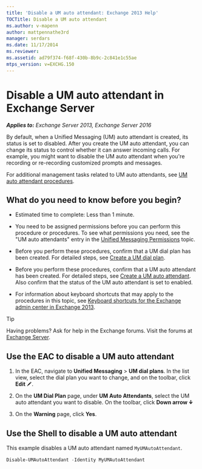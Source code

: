 ```yaml
---
title: 'Disable a UM auto attendant: Exchange 2013 Help'
TOCTitle: Disable a UM auto attendant
ms.author: v-mapenn
author: mattpennathe3rd
manager: serdars
ms.date: 11/17/2014
ms.reviewer:
ms.assetid: ad79f374-f68f-430b-8b9c-2c841e1c55ae
mtps_version: v=EXCHG.150
---
```


# Disable a UM auto attendant in Exchange Server

_**Applies to:** Exchange Server 2013, Exchange Server 2016_

By default, when a Unified Messaging (UM) auto attendant is created, its status is set to disabled. After you create the UM auto attendant, you can change its status to control whether it can answer incoming calls. For example, you might want to disable the UM auto attendant when you're recording or re-recording customized prompts and messages.

For additional management tasks related to UM auto attendants, see [UM auto attendant procedures](um-auto-attendant-procedures-exchange-2013-help.md).

## What do you need to know before you begin?

- Estimated time to complete: Less than 1 minute.

- You need to be assigned permissions before you can perform this procedure or procedures. To see what permissions you need, see the "UM auto attendants" entry in the [Unified Messaging Permissions](https://technet.microsoft.com/library/d326c3bc-8f33-434a-bf02-a83cc26a5498.aspx) topic.

- Before you perform these procedures, confirm that a UM dial plan has been created. For detailed steps, see [Create a UM dial plan](create-um-dial-plan-exchange-2013-help.md).

- Before you perform these procedures, confirm that a UM auto attendant has been created. For detailed steps, see [Create a UM auto attendant](create-a-um-auto-attendant-exchange-2013-help.md). Also confirm that the status of the UM auto attendant is set to enabled.

- For information about keyboard shortcuts that may apply to the procedures in this topic, see [Keyboard shortcuts for the Exchange admin center in Exchange 2013](keyboard-shortcuts-in-the-exchange-admin-center-2013-help.md).

> [!TIP]
> Having problems? Ask for help in the Exchange forums. Visit the forums at [Exchange Server](https://go.microsoft.com/fwlink/p/?linkId=60612).

## Use the EAC to disable a UM auto attendant

1. In the EAC, navigate to **Unified Messaging** \> **UM dial plans**. In the list view, select the dial plan you want to change, and on the toolbar, click **Edit** ![Edit icon](images/ITPro_EAC_EditIcon.gif).

2. On the **UM Dial Plan** page, under **UM Auto Attendants**, select the UM auto attendant you want to disable. On the toolbar, click **Down arrow** ![Down Arrow Icon](images/ITPro_EAC_DownArrowIcon.gif)

3. On the **Warning** page, click **Yes**.

## Use the Shell to disable a UM auto attendant

This example disables a UM auto attendant named `MyUMAutoAttendant`.

```powershell
Disable-UMAutoAttendant -Identity MyUMAutoAttendant
```
